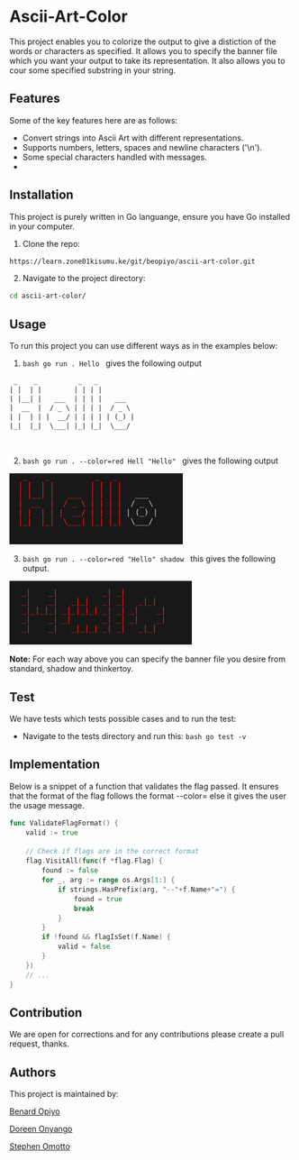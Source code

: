 # Ascii-Art-Color
This project enables you to colorize the output to give a distiction of the words or characters as specified. It allows you to specify the banner file which you want your output to take its representation. It also allows you to cour some specified substring in your string.


## Features
Some of the key features here are as follows: 

- Convert strings into Ascii Art with different representations.
- Supports numbers, letters, spaces and newline characters ('\n').
- Some special characters handled with messages.
- 

## Installation
This project is purely written in Go languange, ensure you have Go installed in your computer.

1. Clone the repo: 

```bash
https://learn.zone01kisumu.ke/git/beopiyo/ascii-art-color.git
```
2. Navigate to the project directory:
```bash
cd ascii-art-color/
```

## Usage

To run this project you can use different ways as in the examples below:

1. ```bash go run . Hello ``` gives the following output

```code
 _    _          _   _          
| |  | |        | | | |         
| |__| |   ___  | | | |   ___   
|  __  |  / _ \ | | | |  / _ \  
| |  | | |  __/ | | | | | (_) | 
|_|  |_|  \___| |_| |_|  \___/  
                                
                                
```

2. ```bash go run . --color=red Hell "Hello" ``` gives the following output

![image](banners/images/img1.png)

3. ```bash go run . --color=red "Hello" shadow ``` this gives the following output.

![image](banners/images/img3.png)


**Note:** For each way above you can specify the banner file you desire from standard, shadow and thinkertoy.

## Test
We have tests which tests possible cases and to run the test:
- Navigate to the tests directory and run this:  ```bash go test -v ```

## Implementation
Below is a snippet of a function that validates the flag passed. It ensures that the format of the flag follows the format --color= else it gives the user the usage message.

```go
func ValidateFlagFormat() {
	valid := true

	// Check if flags are in the correct format
	flag.VisitAll(func(f *flag.Flag) {
		found := false
		for _, arg := range os.Args[1:] {
			if strings.HasPrefix(arg, "--"+f.Name+"=") {
				found = true
				break
			}
		}
		if !found && flagIsSet(f.Name) {
			valid = false
		}
	})
    // ...
}
 ```

## Contribution

We are open for corrections and for any contributions please create a pull request, thanks.


## Authors
This project is maintained by:

[Benard Opiyo](https://github.com/benardopiyo)

[Doreen Onyango](https://github.com/Doreen-Onyango)

[Stephen Omotto](https://github.com/somotto)

